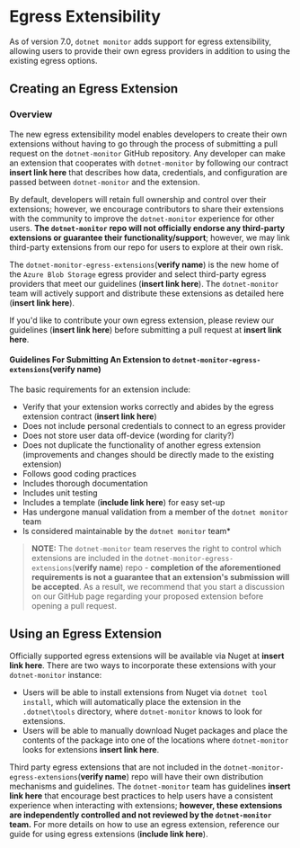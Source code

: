 # Egress Extensibility	

As of version 7.0, `dotnet monitor` adds support for egress extensibility, allowing users to provide their own egress providers in addition to using the existing egress options.	

## Creating an Egress Extension	

### Overview	

The new egress extensibility model enables developers to create their own extensions without having to go through the process of submitting a pull request on the `dotnet-monitor` GitHub repository. Any developer can make an extension that cooperates with `dotnet-monitor` by following our contract **insert link here** that describes how data, credentials, and configuration are passed between `dotnet-monitor` and the extension.	

By default, developers will retain full ownership and control over their extensions; however, we encourage contributors to share their extensions with the community to improve the `dotnet-monitor` experience for other users. **The `dotnet-monitor` repo will not officially endorse any third-party extensions or guarantee their functionality/support**; however, we may link third-party extensions from our repo for users to explore at their own risk.	

The `dotnet-monitor-egress-extensions`(**verify name**) is the new home of the `Azure Blob Storage` egress provider and select third-party egress providers that meet our guidelines (**insert link here**). The `dotnet-monitor` team will actively support and distribute these extensions as detailed here (**insert link here**). 	

If you'd like to contribute your own egress extension, please review our guidelines (**insert link here**) before submitting a pull request at **insert link here**. 	

#### Guidelines For Submitting An Extension to `dotnet-monitor-egress-extensions`(**verify name**)	

The basic requirements for an extension include:	

- Verify that your extension works correctly and abides by the egress extension contract (**insert link here**)	
- Does not include personal credentials to connect to an egress provider	
- Does not store user data off-device (wording for clarity?)	
- Does not duplicate the functionality of another egress extension (improvements and changes should be directly made to the existing extension)	
- Follows good coding practices	
- Includes thorough documentation	
- Includes unit testing	
- Includes a template (**include link here**) for easy set-up	
- Has undergone manual validation from a member of the `dotnet monitor` team	
- Is considered maintainable by the `dotnet monitor` team*	

> **NOTE:** The `dotnet-monitor` team reserves the right to control which extensions are included in the `dotnet-monitor-egress-extensions`(**verify name**) repo - **completion of the aforementioned requirements is not a guarantee that an extension's submission will be accepted**. As a result, we recommend that you start a discussion on our GitHub page regarding your proposed extension before opening a pull request.	
### 	

## Using an Egress Extension	

Officially supported egress extensions will be available via Nuget at **insert link here**. There are two ways to incorporate these extensions with your `dotnet-monitor` instance:	

- Users will be able to install extensions from Nuget via `dotnet tool install`, which will automatically place the extension in the `.dotnet\tools` directory, where `dotnet-monitor` knows to look for extensions. 	
- Users will be able to manually download Nuget packages and place the contents of the package into one of the locations where `dotnet-monitor` looks for extensions **insert link here**. 	

Third party egress extensions that are not included in the `dotnet-monitor-egress-extensions`(**verify name**) repo will have their own distribution mechanisms and guidelines. The `dotnet-monitor` team has guidelines **insert link here** that encourage best practices to help users have a consistent experience when interacting with extensions; **however, these extensions are independently controlled and not reviewed by the `dotnet-monitor` team.** For more details on how to use an egress extension, reference our guide for using egress extensions (**include link here**).
